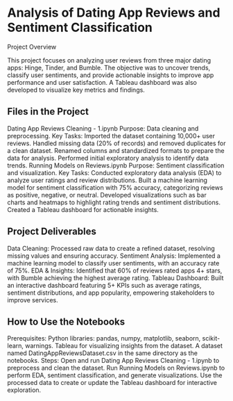 # Analysis of Dating App Reviews and Sentiment Classification

Project Overview

This project focuses on analyzing user reviews from three major dating apps: Hinge, Tinder, and Bumble. The objective was to uncover trends, classify user sentiments, and provide actionable insights to improve app performance and user satisfaction. A Tableau dashboard was also developed to visualize key metrics and findings.

## Files in the Project
Dating App Reviews Cleaning - 1.ipynb
Purpose: Data cleaning and preprocessing.
Key Tasks:
	Imported the dataset containing 10,000+ user reviews.
	Handled missing data (20% of records) and removed duplicates for a clean dataset.
	Renamed columns and standardized formats to prepare the data for analysis.
	Performed initial exploratory analysis to identify data trends.
Running Models on Reviews.ipynb
Purpose: Sentiment classification and visualization.
Key Tasks:
	Conducted exploratory data analysis (EDA) to analyze user ratings and review distributions.
	Built a machine learning model for sentiment classification with 75% accuracy, categorizing reviews as positive, negative, or neutral.
	Developed visualizations such as bar charts and heatmaps to highlight rating trends and sentiment distributions.
	Created a Tableau dashboard for actionable insights.

## Project Deliverables
Data Cleaning: Processed raw data to create a refined dataset, resolving missing values and ensuring accuracy.
Sentiment Analysis: Implemented a machine learning model to classify user sentiments, with an accuracy rate of 75%.
EDA & Insights: Identified that 60% of reviews rated apps 4+ stars, with Bumble achieving the highest average rating.
Tableau Dashboard: Built an interactive dashboard featuring 5+ KPIs such as average ratings, sentiment distributions, and app popularity, empowering stakeholders to improve services.

## How to Use the Notebooks
Prerequisites:
	Python libraries: pandas, numpy, matplotlib, seaborn, scikit-learn, warnings.
	Tableau for visualizing insights from the dataset.
	A dataset named DatingAppReviewsDataset.csv in the same directory as the notebooks.
Steps:
	Open and run Dating App Reviews Cleaning - 1.ipynb to preprocess and clean the dataset.
	Run Running Models on Reviews.ipynb to perform EDA, sentiment classification, and generate visualizations.
	Use the processed data to create or update the Tableau dashboard for interactive exploration.
